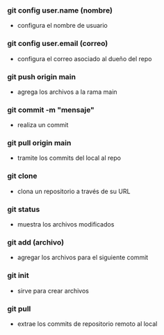 ### git config user.name (nombre)
+ configura el nombre de usuario

### git config user.email (correo)
+ configura el correo asociado al dueño del repo

### git push origin main 
+ agrega los archivos a la rama main

### git commit -m "mensaje" 
+ realiza un commit

### git pull origin main 
+ tramite los commits del local al repo

### git clone 
+ clona un repositorio a través de su URL

### git status 
+ muestra los archivos modificados 

### git add (archivo) 
+ agregar los archivos para el siguiente commit

### git init 
+ sirve para crear archivos

### git pull 
+ extrae los commits de repositorio remoto al local


